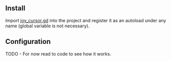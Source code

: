 ## Install

Import [joy_cursor.gd](./joy_cursor.gd) into the project and register it as an autoload under any name (global variable is not necessary).


## Configuration

TODO - For now read to code to see how it works.
